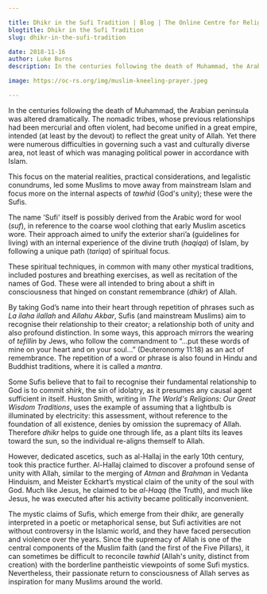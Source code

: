 ```yaml
---

title: Dhikr in the Sufi Tradition | Blog | The Online Centre for Religious Studies
blogtitle: Dhikr in the Sufi Tradition
slug: dhikr-in-the-sufi-tradition

date: 2018-11-16
author: Luke Burns
description: In the centuries following the death of Muhammad, the Arabian peninsula was altered dramatically. The nomadic tribes, whose previous relationships had been mercurial, had become unified in a great empire, intended (at least by the devout) to reflect the great unity of Allah.

image: https://oc-rs.org/img/muslim-kneeling-prayer.jpeg

---
```


In the centuries following the death of Muhammad, the Arabian peninsula was altered dramatically. The nomadic tribes, whose previous relationships had been mercurial and often violent, had become unified in a great empire, intended (at least by the devout) to reflect the great unity of Allah. Yet there were numerous difficulties in governing such a vast and culturally diverse area, not least of which was managing political power in accordance with Islam.

This focus on the material realities, practical considerations, and legalistic conundrums, led some Muslims to move away from mainstream Islam and focus more on the internal aspects of *tawhid* (God's unity); these were the Sufis.

The name 'Sufi' itself is possibly derived from the Arabic word for wool (*suf*), in reference to the coarse wool clothing that early Muslim ascetics wore. Their approach aimed to unify the exterior shari’a (guidelines for living) with an internal experience of the divine truth (*haqiqa*) of Islam, by following a unique path (*tariqa*) of spiritual focus.

These spiritual techniques, in common with many other mystical traditions, included postures and breathing exercises, as well as recitation of the names of God. These were all intended to bring about a shift in consciousness that hinged on constant remembrance (*dhikr*) of Allah.

By taking God’s name into their heart through repetition of phrases such as *La ilaha ilallah* and *Allahu Akbar*, Sufis (and mainstream Muslims) aim to recognise their relationship to their creator; a relationship both of unity and also profound distinction. In some ways, this approach mirrors the wearing of *tefillin* by Jews, who follow the commandment to “...put these words of mine on your heart and on your soul…” (Deuteronomy 11:18) as an act of remembrance. The repetition of a word or phrase is also found in Hindu and Buddhist traditions, where it is called a *mantra*.

Some Sufis believe that to fail to recognise their fundamental relationship to God is to commit *shirk*, the sin of idolatry, as it presumes any causal agent sufficient in itself. Huston Smith, writing in *The World's Religions: Our Great Wisdom Traditions*, uses the example of assuming that a lightbulb is illuminated by electricity: this assessment, without reference to the foundation of all existence, denies by omission the supremacy of Allah. Therefore *dhikr* helps to guide one through life, as a plant tilts its leaves toward the sun, so the individual re-aligns themself to Allah.

However, dedicated ascetics, such as al-Hallaj in the early 10th century, took this practice further. Al-Hallaj claimed to discover a profound sense of unity with Allah, similar to the merging of *Atman* and *Brahman* in Vedanta Hinduism, and Meister Eckhart’s mystical claim of the unity of the soul with God. Much like Jesus, he claimed to be *al-Haqq* (the Truth), and much like Jesus, he was executed after his activity became politically inconvenient.

The mystic claims of Sufis, which emerge from their dhikr, are generally interpreted in a poetic or metaphorical sense, but Sufi activities are not without controversy in the Islamic world, and they have faced persecution and violence over the years. Since the supremacy of Allah is one of the central components of the Muslim faith (and the first of the Five Pillars), it can sometimes be difficult to reconcile *tawhid* (Allah's unity, distinct from creation) with the borderline pantheistic viewpoints of some Sufi mystics. Nevertheless, their passionate return to consciousness of Allah serves as inspiration for many Muslims around the world.